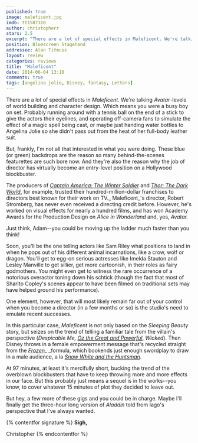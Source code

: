 ```yaml
---
published: true
image: maleficent.jpg
imdb: tt1587310
author: christopherr
stars: 2.5
excerpt: "There are a lot of special effects in Maleficent. We're talking Avatar-levels of world building and character design."
position: Bluescreen Stagehand
addressee: Alan Titmuss
layout: review
categories: reviews
title: "Maleficent"
date: 2014-06-04 13:10
comments: true
tags: [angelina jolie, Disney, fantasy, Letters]
---
```

There are a lot of special effects in _Maleficent_. We're talking _Avatar_-levels of world building and character design. Which means you were a busy boy on set. Probably running around with a tennis ball on the end of a stick to give the actors their eyelines, and operating off-camera fans to simulate the effect of a magic spell being cast, or maybe just handing water bottles to Angelina Jolie so she didn't pass out from the heat of her full-body leather suit. 

But, frankly, I'm not all that interested in what you were doing. These blue (or green) backdrops are the reason so many behind-the-scenes featurettes are such bore now. And they're also the reason why the job of director has virtually become an entry-level position on a Hollywood blockbuster.

The producers of [_Captain America: The Winter Soldier_][1] and [_Thor: The Dark World_][2], for example, trusted their hundred-million-dollar franchises to directors best known for their work on TV._ Maleficent_'s director, Robert Stromberg, has never even received a directing credit before. However, he's worked on visual effects for nearly a hundred films, and has won Academy Awards for the Production Design on _Alice in Wonderland_ and, yes, _Avatar._

   [1]: /content/2014/4/4/captain-america-the-winter-soldier.html
   [2]: /content/2013/11/8/thor-the-dark-world.html

Just think, Adam--you could be moving up the ladder much faster than you think!

Soon, you'll be the one telling actors like Sam Riley what positions to land in when he pops out of his different animal incarnations, like a crow, wolf or dragon. You'll get to egg-on serious actresses like Imelda Stauton and Lesley Manville to get sillier, get more cartoonish, in their roles as fairy godmothers. You might even get to witness the rare occurrence of a notorious overactor toning down his schtick (though the fact that most of Sharlto Copley's scenes appear to have been filmed on traditional sets may have helped ground his performance).

One element, however, that will most likely remain far out of your control when you become a director (in a few months or so) is the studio's need to emulate recent successes.

In this particular case, _Maleficent_ is not only based on the _Sleeping Beauty_ story, but seizes on the trend of telling a familiar tale from the villain's perspective (_Despicable Me,_ [_Oz the Great and Powerful_][3], _Wicked_). Then Disney throws in a female empowerment message that's recycled straight from the [_Frozen_][4]_ _formula, which bookends just enough swordplay to draw in a male audience, a la [_Snow White and the Huntsman_][5].

   [3]: /content/2013/3/8/oz-the-great-and-powerful.html
   [4]: /content/2013/11/28/frozen.html
   [5]: /content/2012/6/4/snow-white-and-the-huntsman.html 

At 97 minutes, at least it's mercifully short, bucking the trend of the overblown blockbusters that have to keep throwing more and more effects in our face. But this probably just means a sequel is in the works--you know, to cover whatever 15 minutes of plot they decided to leave out. 

But hey, a few more of these gigs and you could be in charge. Maybe I'll finally get the three-hour long version of _Aladdin_ told from Iago's perspective that I've always wanted.

{% contentfor signature %}
**Sigh,**

Christopher
{% endcontentfor %}